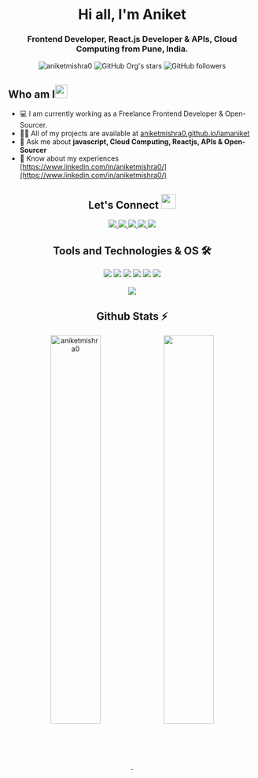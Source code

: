 <h1 align="center">Hi all, I'm Aniket</h1>

<h3 align="center">Frontend Developer, React.js Developer & APIs, Cloud Computing from Pune, India.</h3>

<div align="center">
      <img src="https://komarev.com/ghpvc/?username=aniketmishra0&label=Profile%20views&color=0e75b6&style=flat" alt="aniketmishra0" />
      <img alt="GitHub Org's stars" src="https://img.shields.io/github/stars/aniketmishra0?style=social"> 
      <img alt="GitHub followers" src="https://img.shields.io/github/followers/aniketmishra0?style=social">
</div>

<h2 align="left">Who am I<img src="https://media.giphy.com/media/pDh3IDoUswmZrqdRip/giphy.gif" height="27px" width="25px"></h2>

- 💻 I am currently working as a Freelance Frontend Developer & Open-Sourcer.
- 👨‍💻 All of my projects are available at [aniketmishra0.github.io/iamaniket](https://aniketmishra0.github.io/iamaniket)
- 💬 Ask me about **javascript, Cloud Computing, Reactjs, APIs & Open-Sourcer**
- 📄 Know about my experiences [https://www.linkedin.com/in/aniketmishra0/](https://www.linkedin.com/in/aniketmishra0/)

<h2 align="center"> Let's Connect <img src="https://media.giphy.com/media/jOz35yxbuhvVQDKrce/giphy.gif" height="30px" width="30px"></h2>

<div align="center">
      <a href="https://www.linkedin.com/in/aniketmishra0/">
        <img src="https://img.shields.io/badge/LinkedIn-0077B5?style=for-the-badge&logo=linkedin&logoColor=white">
      </a>
      <a href="https://github.com/aniketmishra0/">
        <img src="https://img.shields.io/badge/GitHub-100000?style=for-the-badge&logo=github&logoColor=white">
      </a>
      <a href="https://www.twitter.com/aniketmishra0/">
        <img src="https://img.shields.io/badge/Twitter-0077B5?style=for-the-badge&logo=twitter&logoColor=white">
      </a>
      <a href="mailto:aniketmishra492@gmail.com">
        <img src="https://img.shields.io/badge/Gmail-D14836?style=for-the-badge&logo=gmail&logoColor=white">
      </a>
      <a href="https://www.instagram.com/being_fury2656/">
        <img src="https://img.shields.io/badge/Instagram-E4405F?style=for-the-badge&logo=instagram&logoColor=white">
      </a>
</div>

<h2 align="center">Tools and Technologies & OS 🛠</h2>
<div align="center">
  <img src="https://img.shields.io/badge/Django-092E20?style=for-the-badge&logo=django&logoColor=white" />
  <img src="https://img.shields.io/badge/Python-3776AB?style=for-the-badge&logo=python&logoColor=white" />
  <img src="https://img.shields.io/badge/React-20232A?style=for-the-badge&logo=react&logoColor=61DAFB" />
  <img src="https://img.shields.io/badge/TypeScript-007ACC?style=for-the-badge&logo=typescript&logoColor=white" />
  <img src="https://img.shields.io/badge/Amazon_AWS-FF9900?style=for-the-badge&logo=amazonaws&logoColor=white" />
  <img src="https://img.shields.io/badge/Ethereum-3C3C3D?style=for-the-badge&logo=Ethereum&logoColor=white" />
<br>
<br>
  <img align="center" src="https://github-readme-stats.vercel.app/api/top-langs/?username=1hanzla100&theme=dark&layout=compact&langs_count=20&hide_title=true"/>
</div>

<!-- Github Stats Section -->
<h2 align="center">Github Stats ⚡</h2>
<p align=center>
  <div align=center>
    <a href="https://github.com/aniketmishra0/github-readme-streak-stats" title="Go to Source">
      <img align="center" width="45%" src="https://github-readme-streak-stats.herokuapp.com/?user=aniketmishra0&theme=react&border=61dafb&hide_border=true" alt="aniketmishra0" />
    </a>
    <a href="https://github.com/aniketmishra0/github-readme-stats" title="Go to Source">
      <img align="center" width="45%" src="https://github-readme-stats.vercel.app/api?username=aniketmishra0&show_icons=true&theme=react&border_color=61dafb&hide_border=true" />
    </a>
  </div>
</p>
